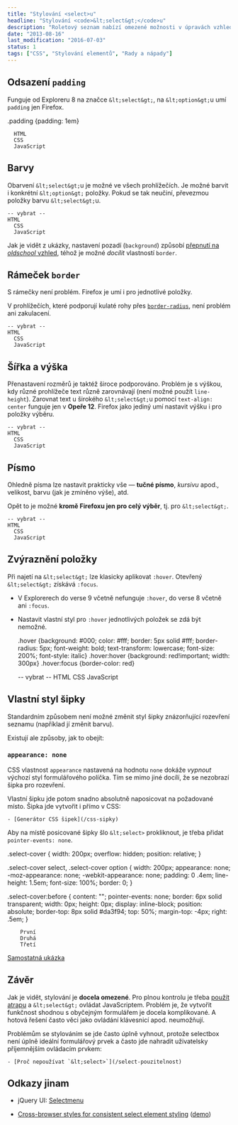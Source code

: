 ```yaml
---
title: "Stylování <select>u"
headline: "Stylování <code>&lt;select&gt;</code>u"
description: "Roletový seznam nabízí omezené možnosti v úpravách vzhledu. Které to jsou a jak je rozšířit?"
date: "2013-08-16"
last_modification: "2016-07-03"
status: 1
tags: ["CSS", "Stylování elementů", "Rady a nápady"]
---
```


## Odsazení `padding`

Funguje od Exploreru 8 na značce `&lt;select&gt;`, na `&lt;option&gt;`u umí `padding` jen Firefox. 

  .padding {padding: 1em}

      HTML
      CSS
      JavaScript

## Barvy

Obarvení `&lt;select&gt;`u je možné ve všech prohlížečích. Je možné barvit i konkrétní `&lt;option&gt;` položky. Pokud se tak neučiní, převezmou položky barvu `&lt;select&gt;`u.

    -- vybrat --
    HTML
      CSS
      JavaScript

Jak je vidět z ukázky, nastavení pozadí (`background`) způsobí [přepnutí na *oldschool* vzhled](/vzhled-formularu#select), téhož je možné *docílit* vlastností `border`.

## Rámeček `border`

S rámečky není problém. Firefox je umí i pro jednotlivé položky.

V prohlížečích, které podporují kulaté rohy přes [`border-radius`](/border-radius), není problém ani zakulacení.

    -- vybrat --
    HTML
      CSS
      JavaScript

## Šířka a výška

Přenastavení rozměrů je taktéž široce podporováno.
Problém je s výškou, kdy různé prohlížeče text různě zarovnávají (není možné použít `line-height`). 
Zarovnat text u širokého `&lt;select&gt;`u pomocí `text-align: center` funguje jen v **Opeře 12**.
Firefox jako jediný umí nastavit výšku i pro položky výběru.

    -- vybrat --
    HTML
      CSS
      JavaScript

## Písmo

Ohledně písma lze nastavit prakticky vše — **tučné písmo**, *kursivu* apod., velikost, barvu (jak je zmíněno výše), atd.

Opět to je možné **kromě Firefoxu jen pro celý výběr**, tj. pro `&lt;select&gt;`.

    -- vybrat --
    HTML
      CSS
      JavaScript

## Zvýraznění položky

Při najetí na `&lt;select&gt;` lze klasicky aplikovat `:hover`. Otevřený `&lt;select&gt;` získává `:focus`.

  - V Explorerech do verse 9 včetně nefunguje `:hover`, do verse 8 včetně ani `:focus`.

  - Nastavit vlastní styl pro `:hover` jednotlivých položek se zdá být nemožné.

    .hover {background: #000; color: #fff; border: 5px solid #fff; border-radius: 5px; font-weight: bold; text-transform: lowercase; font-size: 200%; font-style: italic}
    .hover:hover {background: red!important; width: 300px}
    .hover:focus {border-color: red}

    -- vybrat --
    HTML
      CSS
      JavaScript

## Vlastní styl šipky

Standardním způsobem není možné změnit styl šipky znázorňující rozevření seznamu (například jí změnit barvu).

Existují ale způsoby, jak to obejít:

### `appearance: none`

CSS vlastnost `appearance` nastavená na hodnotu `none` dokáže *vypnout* výchozí styl formulářového políčka. Tím se mimo jiné docílí, že se nezobrazí šipka pro rozevření.

Vlastní šipku jde potom snadno absolutně naposicovat na požadované místo. Šipka jde vytvořit i přímo v CSS:

    - [Generátor CSS šipek](/css-sipky)

Aby na místě posicované šipky šlo `&lt;select>` prokliknout, je třeba přidat `pointer-events: none`.

  .select-cover {
      width: 200px;
      overflow: hidden;
      position: relative;
  }

  .select-cover select,
  .select-cover option {
      width: 200px;
      appearance: none;
      -moz-appearance: none;
      -webkit-appearance: none;
      padding: 0 .4em;
      line-height: 1.5em;
      font-size: 100%;
      border: 0;
  }

  .select-cover:before {
      content: "";
      pointer-events: none;
      border: 6px solid transparent; 
      width: 0px; 
      height: 0px; 
      display: inline-block;
      position: absolute; 
      border-top: 8px solid #da3f94; 
      top: 50%;
      margin-top: -4px;
      right: .5em;
  }

        První
        Druhá
        Třetí

[Samostatná ukázka](http://kod.djpw.cz/tnzb)

## Závěr

Jak je vidět, stylování je **docela omezené**. Pro plnou kontrolu je třeba [použít atrapu](/vzhled-formularu#js) a `&lt;select&gt;` ovládat JavaScriptem. Problém je, že vytvořit funkčnost shodnou s obyčejným formulářem je docela komplikované. A hotová řešení často věci jako ovládání klávesnicí apod. neumožňují.

Problémům se stylováním se jde často úplně vyhnout, protože selectbox není úplně ideální formulářový prvek a často jde nahradit uživatelsky příjemnějším ovládacím prvkem:

    - [Proč nepoužívat `&lt;select>`](/select-pouzitelnost)

## Odkazy jinam

  - jQuery UI: [Selectmenu](https://jqueryui.com/selectmenu/)

  - [Cross-browser styles for consistent select element styling](https://github.com/filamentgroup/select-css) ([demo](http://filamentgroup.github.io/select-css/demo/))